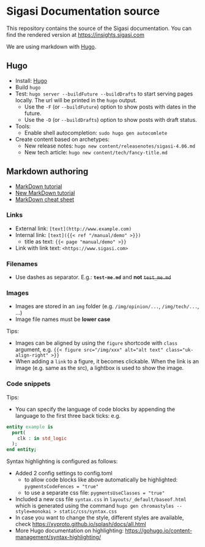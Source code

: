# Sigasi Documentation source

This repository contains the source of the Sigasi documentation.
You can find the rendered version at <https://insights.sigasi.com>

We are using markdown with [Hugo].

## Hugo

* Install: [Hugo]
* Build `hugo`
* Test: `hugo server --buildFuture --buildDrafts` to start serving pages locally. The url will be printed in the `hugo` output.
    * Use the `-F` (or `--buildFuture`) option to show posts with dates in the future.
    * Use the `-D` (or `--buildDrafts`) option to show posts with draft status.
* Tools:
    * Enable shell autocompletion: `sudo hugo gen autocomlete`
* Create content based on archetypes:
    * New release notes: `hugo new content/releasenotes/sigasi-4.06.md`
    * New tech article: `hugo new content/tech/fancy-title.md`

## Markdown authoring

* [MarkDown tutorial](http://markdowntutorial.com/)
* [New MarkDown tutorial](http://commonmark.org/help/tutorial/index.html)
* [MarkDown cheat sheet](https://github.com/adam-p/markdown-here/wiki/Markdown-Cheatsheet)

### Links

* External link: `[text](http://www.example.com)`
* Internal link: `[text]({{< ref "/manual/demo" >}})`
  * title as text: `{{< page "manual/demo" >}}`
* Link with link text: `<https://www.sigasi.com>`

### Filenames

* Use dashes as separator. E.g.: **`test-me.md`** and **not** ~~`test_me.md`~~

### Images

* Images are stored in an `img` folder (e.g. `/img/opinion/...`, `/img/tech/...`, ...)
* Image file names must be **lower case**

Tips:

* Images can be aligned by using the `figure` shortcode with `class` argument, e.g. `{{< figure src="/img/xxx" alt="alt text" class="uk-align-right" >}}`
* When adding a `link` to a figure, it becomes clickable. When the link is an image (e.g. same as the src), a lightbox is used to show the image.

### Code snippets

Tips:

* You can specify the language of code blocks by appending the language to the first three back ticks: e.g.
```vhdl
entity example is
  port(
    clk : in std_logic
  );
end entity;
```

Syntax highlighting is configured as follows:
* Added 2 config settings to config.toml
  * to allow code blocks like above automatically be highlighted: `pygmentsCodeFences = "true"`
  * to use a separate css file: `pygmentsUseClasses = "true"`
* Included a new css file `syntax.css` in `layouts/_default/baseof.html` which is generated using the command `hugo gen chromastyles --style=monokai > static/css/syntax.css`
* In case you want to change the style, different styles are available, check https://xyproto.github.io/splash/docs/all.html
* More Hugo documentation on highlighting: https://gohugo.io/content-management/syntax-highlighting/


[Hugo]: https://gohugo.io/
